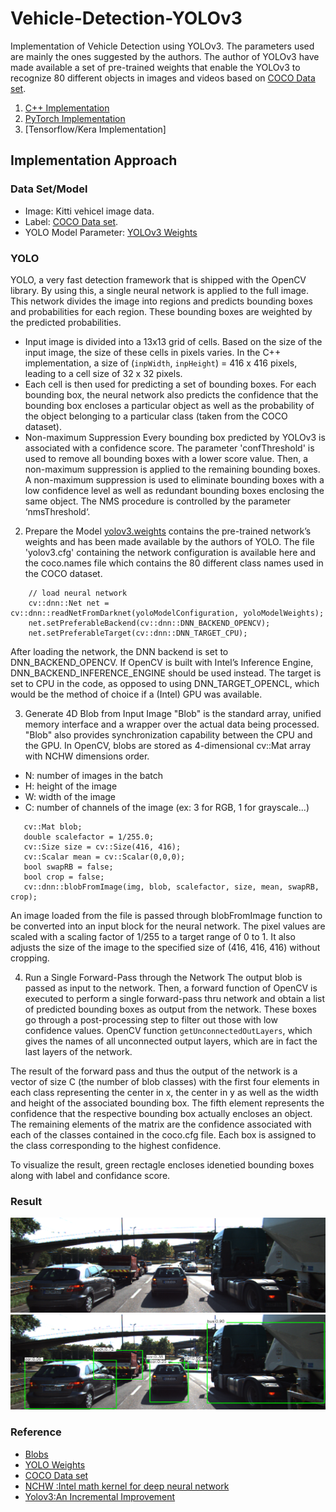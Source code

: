 # Vehicle-Detection-YOLOv3

Implementation of Vehicle Detection using YOLOv3. The parameters used are mainly the ones suggested by the authors. The author of YOLOv3 have made available a set of pre-trained weights that enable the YOLOv3 to recognize 80 different objects in images and videos based on [COCO Data set](http://cocodataset.org/#home). 

1. [C++ Implementation](https://github.com/tooth2/YOLOv3-Object-Detection)
2. [PyTorch Implementation](https://github.com/tooth2/YOLOv3-Pytorch)
3. [Tensorflow/Kera Implementation]

## Implementation Approach 

### Data Set/Model
* Image: Kitti vehicel image data. 
* Label: [COCO Data set](http://cocodataset.org/#home). 
* YOLO Model Parameter: [YOLOv3 Weights](https://pjreddie.com/media/files/yolov3.weights)

### YOLO 
YOLO, a very fast detection framework that is shipped with the OpenCV library. By using this, a single neural network is applied to the full image. This network divides the image into regions and predicts bounding boxes and probabilities for each region. These bounding boxes are weighted by the predicted probabilities.
* Input image is divided into a 13x13 grid of cells. Based on the size of the input image, the size of these cells in pixels varies. In the C++ implementation, a size of (`inpWidth`, `inpHeight`) = 416 x 416 pixels, leading to a cell size of 32 x 32 pixels.
* Each cell is then used for predicting a set of bounding boxes. For each bounding box, the neural network also predicts the confidence that the bounding box encloses a particular object as well as the probability of the object belonging to a particular class (taken from the COCO dataset).
* Non-maximum Suppression 
Every bounding box predicted by YOLOv3 is associated with a confidence score. The parameter 'confThreshold' is used to remove all bounding boxes with a lower score value. Then, a non-maximum suppression is applied to the remaining bounding boxes. A non-maximum suppression is used to eliminate bounding boxes with a low confidence level as well as redundant bounding boxes enclosing the same object. The NMS procedure is controlled by the parameter ‘nmsThreshold‘.

2. Prepare the Model
[yolov3.weights](https://pjreddie.com/media/files/yolov3.weights) contains the pre-trained network’s weights and has been made available by the authors of YOLO.
The file 'yolov3.cfg' containing the network configuration is available here and the coco.names file which contains the 80 different class names used in the COCO dataset.
```code
    // load neural network
    cv::dnn::Net net = cv::dnn::readNetFromDarknet(yoloModelConfiguration, yoloModelWeights);
    net.setPreferableBackend(cv::dnn::DNN_BACKEND_OPENCV);
    net.setPreferableTarget(cv::dnn::DNN_TARGET_CPU);
```
After loading the network, the DNN backend is set to DNN_BACKEND_OPENCV. If OpenCV is built with Intel’s Inference Engine, DNN_BACKEND_INFERENCE_ENGINE should be used instead. The target is set to CPU in the code, as opposed to using DNN_TARGET_OPENCL, which would be the method of choice if a (Intel) GPU was available.

3. Generate 4D Blob from Input Image
"Blob" is the standard array, unified memory interface and a wrapper over the actual data being processed. "Blob" also provides synchronization capability between the CPU and the GPU. In OpenCV, blobs are stored as 4-dimensional cv::Mat array with NCHW dimensions order. 
* N: number of images in the batch
* H: height of the image
* W: width of the image
* C: number of channels of the image (ex: 3 for RGB, 1 for grayscale...)

```// generate 4D blob from input image
   cv::Mat blob;
   double scalefactor = 1/255.0;
   cv::Size size = cv::Size(416, 416);
   cv::Scalar mean = cv::Scalar(0,0,0);
   bool swapRB = false;
   bool crop = false;
   cv::dnn::blobFromImage(img, blob, scalefactor, size, mean, swapRB, crop);
```
An image loaded from the file is passed through blobFromImage function to be converted into an input block for the neural network. The pixel values are scaled with a scaling factor of 1/255 to a target range of 0 to 1. It also adjusts the size of the image to the specified size of (416, 416, 416) without cropping. 

4. Run a Single Forward-Pass through the Network
The output blob is passed as input to the network. Then, a forward function of OpenCV is executed to perform a single forward-pass thru network and obtain a list of predicted bounding boxes as output from the network. These boxes go through a post-processing step to filter out those with low confidence values.
OpenCV function `getUnconnectedOutLayers`, which gives the names of all unconnected output layers, which are in fact the last layers of the network. 

The result of the forward pass and thus the output of the network is a vector of size C (the number of blob classes) with the first four elements in each class representing the center in x, the center in y as well as the width and height of the associated bounding box. The fifth element represents the confidence that the respective bounding box actually encloses an object. The remaining elements of the matrix are the confidence associated with each of the classes contained in the coco.cfg file. Each box is assigned to the class corresponding to the highest confidence.

To visualize the result, green rectagle encloses idenetied bounding boxes along with label and confidance score. 

### Result 
![input image](/images/img1.png)
![detected output](/images/Object_classification.png)

### Reference
* [Blobs](http://caffe.berkeleyvision.org/tutorial/net_layer_blob.html)
* [YOLO Weights](https://pjreddie.com/media/files/yolov3.weights)
* [COCO Data set](http://cocodataset.org/#home)
* [NCHW :Intel math kernel for deep neural network](https://oneapi-src.github.io/oneDNN/understanding_memory_formats.html)
* [Yolov3:An Incremental Improvement](https://arxiv.org/abs/1804.02767)
